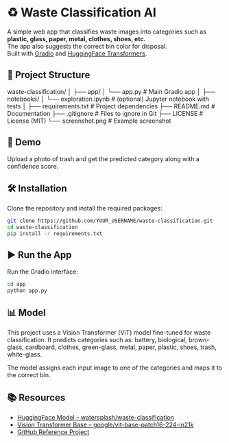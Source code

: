 # ♻️ Waste Classification AI

A simple web app that classifies waste images into categories such as **plastic, glass, paper, metal, clothes, shoes, etc.**  
The app also suggests the correct bin color for disposal.  
Built with [Gradio](https://gradio.app/) and [HuggingFace Transformers](https://huggingface.co/).


## 📂 Project Structure
waste-classification/
│
├── app/
│ └── app.py # Main Gradio app
│
├── notebooks/
│ └── exploration.ipynb # (optional) Jupyter notebook with tests
│
├── requirements.txt # Project dependencies
├── README.md # Documentation
├── .gitignore # Files to ignore in Git
├── LICENSE # License (MIT)
└── screenshot.png # Example screenshot


## 🚀 Demo
Upload a photo of trash and get the predicted category along with a confidence score.



## 🛠️ Installation
Clone the repository and install the required packages:

```bash
git clone https://github.com/YOUR_USERNAME/waste-classification.git
cd waste-classification
pip install -r requirements.txt
```


## ▶️ Run the App
Run the Gradio interface:

```bash
cd app
python app.py
```


## 📊 Model
This project uses a Vision Transformer (ViT) model fine-tuned for waste classification.
It predicts categories such as:
battery, biological, brown-glass, cardboard, clothes, green-glass, metal, paper, plastic, shoes, trash, white-glass.

The model assigns each input image to one of the categories and maps it to the correct bin.



## 📚 Resources
- [HuggingFace Model – watersplash/waste-classification](https://huggingface.co/watersplash/waste-classification)
- [Vision Transformer Base – google/vit-base-patch16-224-in21k](https://huggingface.co/google/vit-base-patch16-224-in21k)
- [GitHub Reference Project](https://github.com/KomaliValluru/waste-classification)


